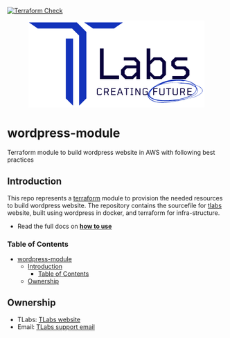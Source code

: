 [![Terraform Check](https://github.com/tlabsau/wordpress-module/actions/workflows/terraform-check.yml/badge.svg)](https://github.com/tlabsau/wordpress-module/actions/workflows/terraform-check.yml)

<p align="center">
  <img src="/docs/images/tlabs-logo.png" alt="TLabs Logo"/>
</p>

# wordpress-module
Terraform module to build wordpress website in AWS with following best practices

## Introduction

This repo represents a [terraform][terraform-ref] module to provision the needed resources to build wordpress website.
The repository contains the sourcefile for [tlabs][tlabs-ref] website, built using wordpress in docker, and terraform for infra-structure.

- Read the full docs on [**how to use**][doc-ref]

### Table of Contents

<!-- toc -->

- [wordpress-module](#wordpress-module)
  - [Introduction](#introduction)
    - [Table of Contents](#table-of-contents)
  - [Ownership](#ownership)

<!-- tocstop -->

## Ownership

- TLabs: [TLabs website][tlabs-ref]
- Email: [TLabs support email][email-ref]


[terraform-ref]: https://www.terraform.io
[tlabs-ref]: https://tlabs.au
[email-ref]: mailto:admin@tlabs.au
[doc-ref]: docs/index.md
